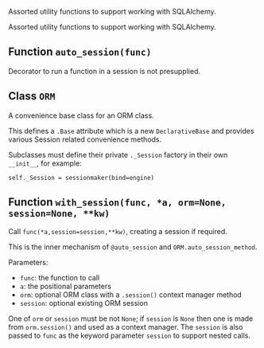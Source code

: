 Assorted utility functions to support working with SQLAlchemy.


Assorted utility functions to support working with SQLAlchemy.

## Function `auto_session(func)`

Decorator to run a function in a session is not presupplied.

## Class `ORM`

A convenience base class for an ORM class.

This defines a `.Base` attribute which is a new `DeclarativeBase`
and provides various Session related convenience methods.

Subclasses must define their private `._Session` factory in
their own `__init__`, for example:

    self._Session = sessionmaker(bind=engine)

## Function `with_session(func, *a, orm=None, session=None, **kw)`

Call `func(*a,session=session,**kw)`, creating a session if required.

This is the inner mechanism of `@auto_session` and
`ORM.auto_session_method`.

Parameters:
* `func`: the function to call
* `a`: the positional parameters
* `orm`: optional ORM class with a `.session()` context manager method
* `session`: optional existing ORM session

One of `orm` or `session` must be not `None`; if `session`
is `None` then one is made from `orm.session()` and used as
a context manager. The `session` is also passed to `func` as
the keyword parameter `session` to support nested calls.
